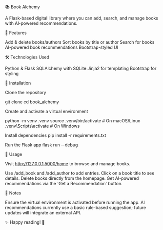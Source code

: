📚 Book Alchemy

A Flask-based digital library where you can add, search, and manage books with AI-powered recommendations.

🚀 Features

Add & delete books/authors
Sort books by title or author
Search for books
AI-powered book recommendations
Bootstrap-styled UI

🛠️ Technologies Used

Python & Flask
SQLAlchemy with SQLite
Jinja2 for templating
Bootstrap for styling



🚀 Installation

Clone the repository

git clone <your-repo-url>
cd book_alchemy

Create and activate a virtual environment

python -m venv .venv
source .venv/bin/activate  # On macOS/Linux
.venv\Scripts\activate     # On Windows


Install dependencies
pip install -r requirements.txt


Run the Flask app
flask run --debug


📝 Usage

Visit http://127.0.0.1:5000/home to browse and manage books.

Use /add_book and /add_author to add entries.
Click on a book title to see details.
Delete books directly from the homepage.
Get AI-powered recommendations via the 'Get a Recommendation' button.

📌 Notes

Ensure the virtual environment is activated before running the app.
AI recommendations currently use a basic rule-based suggestion; future updates will integrate an external API.

✨ Happy reading! 🚀

